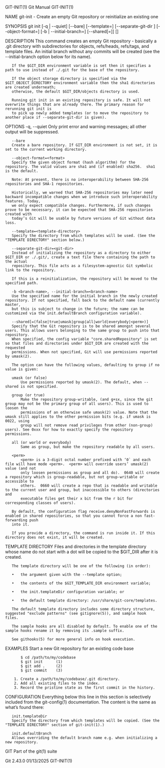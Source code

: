 GIT-INIT(1)								  Git Manual								   GIT-INIT(1)

NAME
       git-init - Create an empty Git repository or reinitialize an existing one

SYNOPSIS
       git init [-q | --quiet] [--bare] [--template=<template-directory>]
		 [--separate-git-dir <git-dir>] [--object-format=<format>]
		 [-b <branch-name> | --initial-branch=<branch-name>]
		 [--shared[=<permissions>]] [<directory>]

DESCRIPTION
       This command creates an empty Git repository - basically a .git directory with subdirectories for objects, refs/heads, refs/tags, and template files.
       An initial branch without any commits will be created (see the --initial-branch option below for its name).

       If the $GIT_DIR environment variable is set then it specifies a path to use instead of ./.git for the base of the repository.

       If the object storage directory is specified via the $GIT_OBJECT_DIRECTORY environment variable then the sha1 directories are created underneath;
       otherwise, the default $GIT_DIR/objects directory is used.

       Running git init in an existing repository is safe. It will not overwrite things that are already there. The primary reason for rerunning git init is
       to pick up newly added templates (or to move the repository to another place if --separate-git-dir is given).

OPTIONS
       -q, --quiet
	   Only print error and warning messages; all other output will be suppressed.

       --bare
	   Create a bare repository. If GIT_DIR environment is not set, it is set to the current working directory.

       --object-format=<format>
	   Specify the given object format (hash algorithm) for the repository. The valid values are sha1 and (if enabled) sha256.  sha1 is the default.

	   Note: At present, there is no interoperability between SHA-256 repositories and SHA-1 repositories.

       Historically, we warned that SHA-256 repositories may later need backward incompatible changes when we introduce such interoperability features. Today,
       we only expect compatible changes. Furthermore, if such changes prove to be necessary, it can be expected that SHA-256 repositories created with
       today’s Git will be usable by future versions of Git without data loss.

       --template=<template-directory>
	   Specify the directory from which templates will be used. (See the "TEMPLATE DIRECTORY" section below.)

       --separate-git-dir=<git-dir>
	   Instead of initializing the repository as a directory to either $GIT_DIR or ./.git/, create a text file there containing the path to the actual
	   repository. This file acts as a filesystem-agnostic Git symbolic link to the repository.

	   If this is a reinitialization, the repository will be moved to the specified path.

       -b <branch-name>, --initial-branch=<branch-name>
	   Use the specified name for the initial branch in the newly created repository. If not specified, fall back to the default name (currently master,
	   but this is subject to change in the future; the name can be customized via the init.defaultBranch configuration variable).

       --shared[=(false|true|umask|group|all|world|everybody|<perm>)]
	   Specify that the Git repository is to be shared amongst several users. This allows users belonging to the same group to push into that repository.
	   When specified, the config variable "core.sharedRepository" is set so that files and directories under $GIT_DIR are created with the requested
	   permissions. When not specified, Git will use permissions reported by umask(2).

	   The option can have the following values, defaulting to group if no value is given:

	   umask (or false)
	       Use permissions reported by umask(2). The default, when --shared is not specified.

	   group (or true)
	       Make the repository group-writable, (and g+sx, since the git group may not be the primary group of all users). This is used to loosen the
	       permissions of an otherwise safe umask(2) value. Note that the umask still applies to the other permission bits (e.g. if umask is 0022, using
	       group will not remove read privileges from other (non-group) users). See 0xxx for how to exactly specify the repository permissions.

	   all (or world or everybody)
	       Same as group, but make the repository readable by all users.

	   <perm>
	       <perm> is a 3-digit octal number prefixed with ‘0` and each file will have mode <perm>.	<perm> will override users’ umask(2) value (and not
	       only loosen permissions as group and all do).  0640 will create a repository which is group-readable, but not group-writable or accessible to
	       others.	0660 will create a repo that is readable and writable to the current user and group, but inaccessible to others (directories and
	       executable files get their x bit from the r bit for corresponding classes of users).

       By default, the configuration flag receive.denyNonFastForwards is enabled in shared repositories, so that you cannot force a non fast-forwarding push
       into it.

       If you provide a directory, the command is run inside it. If this directory does not exist, it will be created.

TEMPLATE DIRECTORY
       Files and directories in the template directory whose name do not start with a dot will be copied to the $GIT_DIR after it is created.

       The template directory will be one of the following (in order):

       •   the argument given with the --template option;

       •   the contents of the $GIT_TEMPLATE_DIR environment variable;

       •   the init.templateDir configuration variable; or

       •   the default template directory: /usr/share/git-core/templates.

       The default template directory includes some directory structure, suggested "exclude patterns" (see gitignore(5)), and sample hook files.

       The sample hooks are all disabled by default. To enable one of the sample hooks rename it by removing its .sample suffix.

       See githooks(5) for more general info on hook execution.

EXAMPLES
       Start a new Git repository for an existing code base

	       $ cd /path/to/my/codebase
	       $ git init      (1)
	       $ git add .     (2)
	       $ git commit    (3)

	    1. Create a /path/to/my/codebase/.git directory.
	    2. Add all existing files to the index.
	    3. Record the pristine state as the first commit in the history.

CONFIGURATION
       Everything below this line in this section is selectively included from the git-config(1) documentation. The content is the same as what’s found there:

       init.templateDir
	   Specify the directory from which templates will be copied. (See the "TEMPLATE DIRECTORY" section of git-init(1).)

       init.defaultBranch
	   Allows overriding the default branch name e.g. when initializing a new repository.

GIT
       Part of the git(1) suite

Git 2.43.0								  01/13/2025								   GIT-INIT(1)
